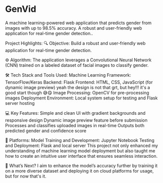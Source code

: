 # GenVid
A machine learning-powered web application that predicts gender from images with up to 98.5% accuracy. A robust and user-friendly web application for real-time gender detection..

Project Highlights:
🔍 Objective: Build a robust and user-friendly web application for real-time gender detection.

⚙️ Algorithm: The application leverages a Convolutional Neural Network (CNN) trained on a labeled dataset of facial images to classify gender.

🛠️ Tech Stack and Tools Used:
Machine Learning Framework: TensorFlow/Keras
Backend: Flask
Frontend: HTML, CSS, JavaScript (for dynamic image preview) yeah the design is not that grt, but hey!!! it's a good start though 😅😋
Image Processing: OpenCV for pre-processing images
Deployment Environment: Local system setup for testing and Flask server hosting

💻 Key Features:
Simple and clean UI with gradient backgrounds and responsive design
Dynamic image preview feature before submission
Processes and classifies uploaded images in real-time
Outputs both predicted gender and confidence score

🧩 Platforms:
Model Training and Development: Jupyter Notebook
Testing and Deployment: Flask and local server
This project not only enhanced my understanding of machine learning model deployment but also taught me how to create an intuitive user interface that ensures seamless interaction.

🎯 What’s Next?
I aim to enhance the model’s accuracy further by training it on a more diverse dataset and deploying it on cloud platforms for usage, but for now that's it.
